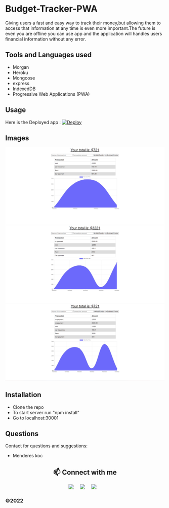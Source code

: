 # Budget-Tracker-PWA
Giving users a fast and easy way to track their money,but allowing them to access that information at any time is even more important.The future is even you are offline you can use app and the application will handles users financial information without any error.  

## Tools and Languages used

 - Morgan
 - Heroku
 - Mongoose
 - express
 - IndexedDB
 - Progressive Web Applications (PWA)

## Usage

Here is the Deployed app : [![Deploy](https://www.herokucdn.com/deploy/button.svg)](https://budget-tracker-pwa3.herokuapp.com/)

## Images

![ScreenShot](/public/images/Screenshot.png)
![ScreenShot](/public/images/Screenshot2.png)
![ScreenShot](/public/images/Screenshot3.png)

## Installation

- Clone the repo
- To start server run "npm install" 
- Go to localhost:30001

## Questions
  
Contact for questions and suggestions:

- Menderes koc

<h2  align="center">📫 Connect with me </h2>
<p align="center">
  <a target="_blank"href="https://www.linkedin.com/in/mendereskoc/"><img src="https://img.shields.io/badge/linkedin-%230077B5.svg?&style=for-the-badge&logo=linkedin&logoColor=white" /></a>&nbsp;&nbsp;&nbsp;&nbsp;
  <a target="_blank"href="https://twitter.com/Mendereskoc4"><img src="https://img.shields.io/badge/twitter-%231DA1F2.svg?&style=for-the-badge&logo=twitter&logoColor=white" /></a>&nbsp;&nbsp;&nbsp;&nbsp;
  <a href="mailto:mndrs.kc@gmail.com?subject=Hello%20Ileri,%20From%20Github"><img src="https://img.shields.io/badge/gmail-%23D14836.svg?&style=for-the-badge&logo=gmail&logoColor=white" /></a>&nbsp;&nbsp;&nbsp;&nbsp;
</p>

### ©️2022 